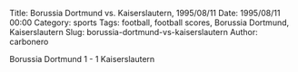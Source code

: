 Title: Borussia Dortmund vs. Kaiserslautern, 1995/08/11
Date: 1995/08/11 00:00
Category: sports
Tags: football, football scores, Borussia Dortmund, Kaiserslautern
Slug: borussia-dortmund-vs-kaiserslautern
Author: carbonero


Borussia Dortmund 1 - 1 Kaiserslautern
